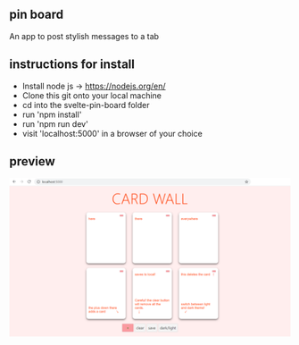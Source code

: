 ## pin board
An app to post stylish messages to a tab

## instructions for install
- Install node js -> https://nodejs.org/en/
- Clone this git onto your local machine
- cd into the svelte-pin-board folder
- run 'npm install'
- run 'npm run dev'
- visit 'localhost:5000' in a browser of your choice

## preview
![preview](docs/preview.png)